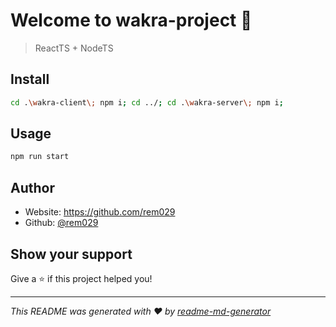 # Welcome to wakra-project 👋

> ReactTS + NodeTS

## Install

```sh
cd .\wakra-client\; npm i; cd ../; cd .\wakra-server\; npm i;
```

## Usage

```sh
npm run start
```

## Author

* Website: https://github.com/rem029
* Github: [@rem029](https://github.com/rem029)

## Show your support

Give a ⭐️ if this project helped you!


***
_This README was generated with ❤️ by [readme-md-generator](https://github.com/kefranabg/readme-md-generator)_
